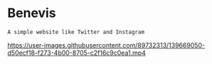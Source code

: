 # Benevis
    A simple website like Twitter and Instagram

https://user-images.githubusercontent.com/89732313/139669050-d50ecf18-f273-4b00-8705-c2f16c9c0ea1.mp4

